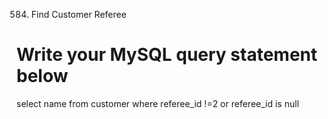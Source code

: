 584. Find Customer Referee

# Write your MySQL query statement below

select name
from customer
where referee_id !=2
or referee_id is null
